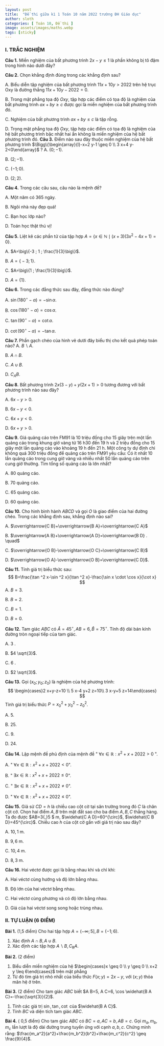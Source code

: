 ```yaml
---
layout: post
title:  "Đề thi giữa kì 1 Toán 10 năm 2022 trường ĐH Giáo dục"
author: sloth
categories: [ Toán 10, Đề thi ]
image: assets/images/maths.webp
tags: [sticky]
---
```


### I. TRẮC NGHIỆM

**Câu 1.** Miền nghiệm của bất phương trình $2x-y\le1$ là phần không bị tô đậm trong hình nào dưới đây?



**Câu 2.** Chọn khẳng định đúng trong các khẳng định sau?

A.  Biểu diễn tập nghiệm của bất phương trình $11 x+10 y>2022$ trên hệ trục Oxy là đường thẳng $11 x+10 y-2022=0$.

B. Trong mặt phẳng tọa độ $O x y$, tập hợp các điểm có tọa độ là nghiệm của bất phương trình $a x+b y \geq c$ được gọi là miền nghiệm của bất phương trình đó.

C. Nghiệm của bất phương trình $a x+b y \leq c$ là tập rỗng.

D. Trong mặt phẳng tọa độ $O x y$, tập hợp các điểm có tọa độ là nghiệm của hệ bất phương trình bậc nhất hai ẩn không là miền nghiệm của hệ bất phương trình đó.
**Câu 3.** Điểm nào sau đây thuộc miền nghiệm của hệ bất phương trình $\Bigg\{\begin{array}{l}-x+2 y-1 \geq 0 \\ 3 x+4 y-2<0\end{array}$ ?
A. $(0 ;-1)$.

B. $(2 ;-1)$.

C. $(-1 ; 0)$.

D. $(2 ; 2)$.

**Câu 4.** Trong các câu sau, câu nào là mệnh đề?

A. Một năm có 365 ngày.

B. Ngôi nhà này đẹp quá!

C. Bạn học lớp nào?

D. Toán học thật thú vị!

**Câu 5.** Liệt kê các phần tử của tập hợp $A=\big\{x \in \mathbb{N} \mid(x+3)\left(3 x^2-4 x+1\right)=0\big\}$.

A. $A=\big\{-3 ; 1 ; \frac{1}{3}\big\}$.

B. $A=\big\{-3 ; 1\big\}$.

C. $A=\big\{1 ; \frac{1}{3}\big\}$.

D. $A=\big\{1\big\}$.

**Câu 6.** Trong các đẳng thức sau đây, đẳng thức nào đúng?

A. $\sin \left(180^{\circ}-\alpha\right)=-\sin \alpha$.

B. $\cos \left(180^{\circ}-\alpha\right)=\cos \alpha$.

C. $\tan \left(90^{\circ}-\alpha\right)=\cot \alpha$.

D. $\cot \left(90^{\circ}-\alpha\right)=-\tan \alpha$.

**Câu 7.** Phần gạch chéo của hình vẽ dưới đây biểu thị cho kết quả phép toán nào?
A. $B \backslash A$.

B. $A \cap B$.

C. $A \cup B$.

D. $C_A B$.

**Câu 8.** Bất phương trình $2 x(3-y)+y(2 x+1)>0$ tương đương với bất phương trình nào sau đây?

A. $6 x-y>0$.

B. $6 x-y<0$.

C. $6 x+y<0$.

D. $6 x+y>0$.

**Câu 9.** Giá quảng cáo trên FM91 là 10 triệu đồng cho 15 giây trên một lần quảng cáo trong khung giờ vàng từ $16\mathrm{~h} 30$ đến $19 \mathrm{~h}$ và 2 triệu đồng cho 15 giây một lần quảng cáo vào khoảng $19 \mathrm{~h}$ đến $21 \mathrm{~h}$. Một công ty dự định chi không quá 300 triệu đồng để quảng cáo trên FM91 yêu cầu: Có ít nhất 10 lần quảng cáo trong cung giờ vàng và nhiều nhất 50 lần quảng cáo trên cung giờ thường. Tìm tổng số quảng cáo là lớn nhất?

A. 80 quảng cáo.

B. 70 quảng cáo.

C. 65 quảng cáo.

D. 60 quảng cáo.

**Câu 10.** Cho hình bình hành $A B C D$ và gọi $O$ là giao điểm của hai đường chéo. Trong các khẳng định sau, khẳng định nào sai?

A. $\overrightarrow{C B}+\overrightarrow{B A}=\overrightarrow{C A}$

B. $\overrightarrow{A B}+\overrightarrow{A D}=\overrightarrow{B D} . \quad$

C. $\overrightarrow{O B}-\overrightarrow{O C}=\overrightarrow{C B}$

D. $\overrightarrow{O A}-\overrightarrow{O B}=\overrightarrow{C D}$.

**Câu 11.** Tính giá trị biểu thức sau:
$$
B=\frac{\tan ^2 x-\sin ^2 x}{\tan ^2 x}-\frac{\sin x \cdot \cos x}{\cot x}
$$
A. $B=3$.

B. $B=2$.

C. $B=1$.

D. $B=0$.

**Câu 12.** Tam giác $A B C$ có $\widehat{A}=45^{\circ}, A B=6, \widehat{B}=75^{\circ}$. Tính độ dài bán kính đường tròn ngoại tiếp của tam giác.

A. 3 .

B. $4 \sqrt{3}$.

C. 6 .

D. $2 \sqrt{3}$. 

**Câu 13.** Gọi $\left(x_0 ; y_0 ; z_0\right)$ là nghiệm của hệ phương trình: 
$$
\begin{cases}2 x+y-z=10 \\ 5 x-4 y+2 z=10\\ 3 x-y+5 z=14\end{cases}
$$
Tính giá trị biểu thức $P=x_0^2+y_0^2-z_0^2$.

A. $5$.

B. $25$.

C. $9$.

D. $24$.

**Câu 14.** Lập mệnh đề phủ định của mệnh đề " $\forall x \in \mathbb{R}: x^2+x+2022>0$ ".

A. " $\forall x \in \mathbb{R}: x^2+x+2022<0$".

B. " $\exists x \in \mathbb{R}: x^2+x+2022 \leq 0$".

C. " $\exists x \in \mathbb{R}: x^2+x+2022 \neq 0$".

D. " $\forall x \in \mathbb{R}: x^2+x+2022 \leq 0$".

**Câu 15.** Giả sử $C D=h$ là chiều cao cột cờ tại sân trường trong đó $C$ là chân cột cờ. Chọn hai điểm $A, B$ trên mặt đất sao cho ba điểm $A, B, C$ thẳng hàng. Ta đo được $AB=3{,}5 $ m, $\widehat{C A D}=60^{\circ}$, $\widehat{C B D}=45^{\circ}$. Chiều cao $h$ của cột cờ gần với giá trị nào sau đây?

A. $10,1$ m.

B. $9,6$ m.

C. $10,4$ m.

D. $8,3$ m.

**Câu 16.** Hai véctơ được gọi là bằng nhau khi và chỉ khi:

A. Hai véctơ cùng hướng và độ lớn bằng nhau.

B. Độ lớn của hai véctơ bằng nhau.

C. Hai véctơ cùng phương và có độ lớn bằng nhau.

D. Giá của hai véctơ song song hoặc trùng nhau.

### II. TỰ LUẬN (6 ĐIỂM)

**Bài 1.** (1,5 điểm) Cho hai tập hợp $A=(-\infty ; 5], B=(-1 ; 6)$.

1. Xác định $A \cap B, A \cup B$.
2. Xác định các tập hợp $A \backslash B, C_{\mathrm{R}} A$.

**Bài 2.** (2 điểm)

1. Biểu diễn miền nghiệm của hệ $\begin{cases}x \geq 0 \\ y \geq 0 \\ x+2 y \leq 6\end{cases}$ trên mặt phẳng
2. Từ đó tìm giá trị nhỏ nhất của biểu thức $F(x ; y)=2 x-y$, với $(x ; y)$ thỏa mãn hệ ở trên.

**Bài 3.** (2 điểm) Cho tam giác $A B C$ biết $A B=5, A C=6, \cos \widehat{B A C}=-\frac{\sqrt{3}}{2}$.

1. Tính các giá trị $\sin,\tan, \cot$ của $\widehat{B A C}$.
2. Tính $B C$ và diện tích tam giác $A B C$.

**Bài 4.** ( 0,5 điểm) Cho tam giác $A B C$ có $B C=a, A C=b, A B=c$. Gọi $m_a, m_b, m_c$ lần lượt là độ dài đường trung tuyến ứng với cạnh $a, b, c$. Chứng minh rằng: $\frac{m_a^2}{a^2}+\frac{m_b^2}{b^2}+\frac{m_c^2}{c^2} \geq \frac{9}{4}$.